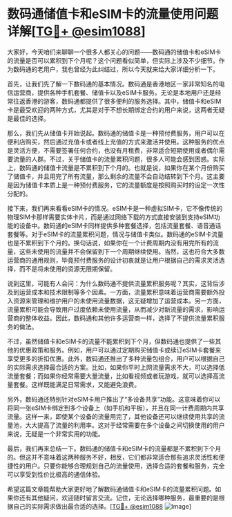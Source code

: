 # 数码通储值卡和eSIM卡的流量使用问题详解[[TG💪+ @esim1088](https://t.me/s/esim1088)]

大家好，今天咱们来聊聊一个很多人都关心的问题——数码通的储值卡和eSIM卡的流量是否可以累积到下个月呢？这个问题看似简单，但实际上涉及不少细节。作为数码通的老用户，我也曾经为此纠结过，所以今天就来给大家详细分析一下。

首先，让我们先了解一下数码通的基本情况。数码通是香港地区一家非常知名的电信运营商，提供各种手机套餐、储值卡以及eSIM卡服务。无论是本地用户还是经常往返香港的游客，数码通都提供了很多便利的服务选择。其中，储值卡和eSIM卡是最受欢迎的两种方式，尤其是对于不想长期绑定合约的用户来说，这两者无疑是最佳的选择。

那么，我们先从储值卡开始说起。数码通的储值卡是一种预付费服务，用户可以在便利店购买，然后通过充值卡或者线上充值的方式来激活并使用。这种服务的优点是灵活方便，不需要签署任何合约，也没有月租费，非常适合短期使用或者偶尔需要流量的人群。不过，关于储值卡的流量累积问题，很多人可能会感到困惑。实际上，数码通的储值卡流量是不累积到下个月的。也就是说，如果你在某个月份购买了储值卡，并且用完了所有流量，那么剩余的流量不会自动结转到下个月。这主要是因为储值卡本质上是一种预付费服务，它的流量额度是按照购买时的设定一次性分配的。

接下来，我们再来看看eSIM卡的情况。eSIM卡是一种虚拟SIM卡，它不像传统的物理SIM卡那样需要实体卡片，而是通过网络下载的方式直接安装到支持eSIM功能的设备中。数码通的eSIM卡同样提供多种套餐选择，包括流量套餐、语音通话套餐等。对于eSIM卡的流量累积问题，情况与储值卡类似。数码通的eSIM卡流量也是不累积到下个月的。换句话说，如果你在一个计费周期内没有用完所有的流量，这些未使用的流量并不会保留到下一个周期继续使用。当然，这也符合大多数运营商的通用规则，毕竟预付费服务的设计初衷就是让用户根据自己的需求灵活选择，而不是将未使用的资源无限期保留。

说到这里，可能有人会问：为什么数码通不提供流量累积服务呢？其实，这背后涉及到运营成本和技术限制等多个因素。一方面，流量累积意味着运营商需要额外投入资源来管理和维护用户的未使用流量数据，这无疑增加了运营成本。另一方面，流量累积可能会导致用户过度依赖未使用流量，从而减少对新流量的需求，影响运营商的整体收益。因此，数码通和其他许多运营商一样，选择了不提供流量累积服务的做法。

不过，虽然储值卡和eSIM卡的流量不能累积到下个月，但数码通也提供了一些其他的优惠政策和服务。例如，用户可以通过定期购买储值卡或续订eSIM卡套餐来享受更多的折扣优惠。此外，数码通还推出了多种流量包组合，用户可以根据自己的实际需求选择最合适的方案。比如，如果你平时上网流量需求不大，可以选择低流量套餐；而如果你经常需要大量流量，比如看视频或者玩游戏，就可以选择高流量套餐。这样既能满足日常需求，又能避免浪费。

另外，数码通还特别针对eSIM卡用户推出了“多设备共享”功能。这意味着你可以将同一张eSIM卡绑定到多个设备上（如手机和平板），并且在同一计费周期内共享流量。这样一来，即使某个设备的流量用完了，其他设备还可以继续使用共享的流量池，大大提高了流量的利用率。这对于经常需要在多个设备之间切换使用的用户来说，无疑是一个非常实用的功能。

最后，我们再来总结一下。数码通的储值卡和eSIM卡的流量都是不累积到下个月的。但这并不意味着这两种服务不好，相反，它们都非常适合那些追求灵活性和便捷性的用户。只要你能够合理规划自己的流量使用，选择合适的套餐和服务，完全可以享受到性价比极高的通信体验。

希望这篇文章能帮助大家更好地了解数码通储值卡和eSIM卡的流量累积问题。如果你还有其他疑问，欢迎随时留言交流。记住，无论选择哪种服务，最重要的是根据自己的实际需求做出最合适的选择。[[TG💪+ @esim1088](https://t.me/s/esim1088) ![Image](https://i.postimg.cc/4NQfJmqS/Snipaste-2025-05-13-00-14-12.png)]